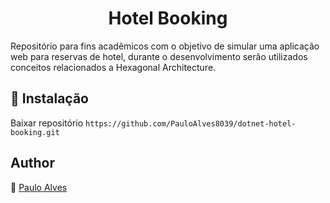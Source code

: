 <h1 align="center">Hotel Booking</h1>

Repositório para fins acadêmicos com o objetivo de simular uma aplicação web para reservas de hotel, durante o desenvolvimento serão utilizados conceitos relacionados a 
Hexagonal Architecture.

## :floppy_disk: Instalação
Baixar repositório ```https://github.com/PauloAlves8039/dotnet-hotel-booking.git```

## Author
:boy: [Paulo Alves](https://github.com/PauloAlves8039)
